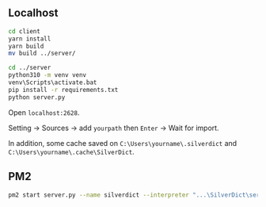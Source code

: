 ## Localhost

```sh
cd client
yarn install
yarn build
mv build ../server/
```

```sh
cd ../server
python310 -m venv venv
venv\Scripts\activate.bat
pip install -r requirements.txt
python server.py
```

Open `localhost:2628`.

Setting → Sources → add `yourpath` then `Enter` → Wait for import.

In addition, some cache saved on `C:\Users\yourname\.silverdict` and `C:\Users\yourname\.cache\SilverDict`.

## PM2

```sh
pm2 start server.py --name silverdict --interpreter "...\SilverDict\server\venv\Scripts\python.exe" --cwd "...\SilverDict\server" 
```